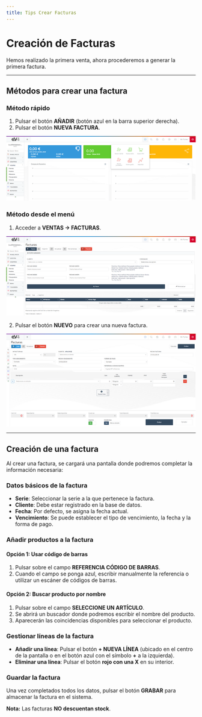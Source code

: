 ```yaml
---
title: Tips Crear Facturas
---
```


# Creación de Facturas  

Hemos realizado la primera venta, ahora procederemos a generar la primera factura.  

---

##  Métodos para crear una factura  

###  Método rápido  
1. Pulsar el botón **AÑADIR** (botón azul en la barra superior derecha).  
2. Pulsar el botón **NUEVA FACTURA**. 

![Imagen01](../../../assets/primerafactura/Factura01.png)

###  Método desde el menú  
1. Acceder a **VENTAS → FACTURAS**.  

![Imagen02](../../../assets/primerafactura/Factura02.png)

2. Pulsar el botón **NUEVO** para crear una nueva factura.  

![Imagen03](../../../assets/primerafactura/Factura03.png)

---

##  Creación de una factura  

Al crear una factura, se cargará una pantalla donde podremos completar la información necesaria:  

### Datos básicos de la factura  
- **Serie**: Seleccionar la serie a la que pertenece la factura.  
- **Cliente**: Debe estar registrado en la base de datos.  
- **Fecha**: Por defecto, se asigna la fecha actual.  
- **Vencimiento**: Se puede establecer el tipo de vencimiento, la fecha y la forma de pago.  

### Añadir productos a la factura  

####  Opción 1: Usar código de barras  
1. Pulsar sobre el campo **REFERENCIA CÓDIGO DE BARRAS**.  
2. Cuando el campo se ponga azul, escribir manualmente la referencia o utilizar un escáner de códigos de barras.  

####  Opción 2: Buscar producto por nombre  
1. Pulsar sobre el campo **SELECCIONE UN ARTÍCULO**.  
2. Se abrirá un buscador donde podremos escribir el nombre del producto.  
3. Aparecerán las coincidencias disponibles para seleccionar el producto.  

### Gestionar líneas de la factura  
- **Añadir una línea**: Pulsar el botón **+ NUEVA LÍNEA** (ubicado en el centro de la pantalla o en el botón azul con el símbolo **+** a la izquierda).  
- **Eliminar una línea**: Pulsar el botón **rojo con una X** en su interior.  

### Guardar la factura  
Una vez completados todos los datos, pulsar el botón **GRABAR** para almacenar la factura en el sistema.  

 **Nota:** Las facturas **NO descuentan stock**.  
